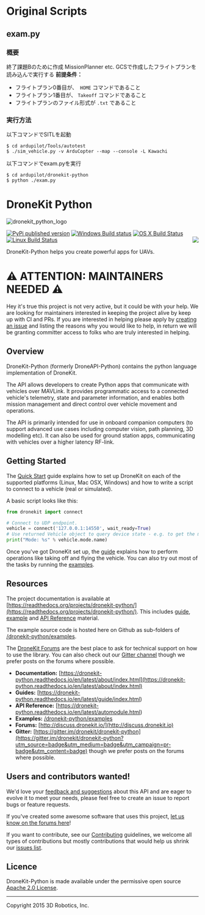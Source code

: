 # Original Scripts
## exam.py
### 概要
終了課題Bのために作成
MissionPlanner etc. GCSで作成したフライトプランを読み込んで実行する
**前提条件：**
- フライトプラン0番目が、　`HOME` コマンドであること
- フライトプラン1番目が、 `Takeoff` コマンドであること
- フライトプランのファイル形式が `.txt` であること

### 実行方法
以下コマンドでSITLを起動
```
$ cd ardupilot/Tools/autotest
$ ./sim_vehicle.py -v ArduCopter --map --console -L Kawachi
```
以下コマンドでexam.pyを実行
```
$ cd ardupilot/dronekit-python
$ python ./exam.py
```

# DroneKit Python

![dronekit_python_logo](https://cloud.githubusercontent.com/assets/5368500/10805537/90dd4b14-7e22-11e5-9592-5925348a7df9.png)

[![PyPi published version](https://img.shields.io/pypi/v/dronekit.svg)](https://pypi.org/project/dronekit/)
[![Windows Build status](https://img.shields.io/appveyor/ci/3drobotics/dronekit-python/master.svg?label=windows)](https://ci.appveyor.com/project/3drobotics/dronekit-python/branch/master)
[![OS X Build Status](https://img.shields.io/travis/dronekit/dronekit-python/master.svg?label=os%20x)](https://travis-ci.org/dronekit/dronekit-python)
[![Linux Build Status](https://img.shields.io/circleci/project/dronekit/dronekit-python/master.svg?label=linux)](https://circleci.com/gh/dronekit/dronekit-python) <a href="https://gitter.im/dronekit/dronekit-python?utm_source=badge&utm_medium=badge&utm_campaign=pr-badge&utm_content=badge"><img align="right" src="https://badges.gitter.im/Join%20Chat.svg"></img></a>

DroneKit-Python helps you create powerful apps for UAVs.

# ⚠️ ATTENTION: MAINTAINERS NEEDED ⚠️

Hey it's true this project is not very active, but it could be with your help. We are looking for maintainers interested in keeping the project alive by keep up with CI and PRs. If you are interested in helping please apply by [creating an issue]([url](https://github.com/dronekit/dronekit-python/issues/new)) and listing the reasons why you would like to help, in return we will be granting committer access to folks who are truly interested in helping.


## Overview

DroneKit-Python (formerly DroneAPI-Python) contains the python language implementation of DroneKit.

The API allows developers to create Python apps that communicate with vehicles over MAVLink. It provides programmatic access to a connected vehicle's telemetry, state and parameter information, and enables both mission management and direct control over vehicle movement and operations.

The API is primarily intended for use in onboard companion computers (to support advanced use cases including computer vision, path planning, 3D modelling etc). It can also be used for ground station apps, communicating with vehicles over a higher latency RF-link. 

## Getting Started

The [Quick Start](https://dronekit-python.readthedocs.io/en/latest/guide/quick_start.html) guide explains how to set up DroneKit on each of the supported platforms (Linux, Mac OSX, Windows) and how to write a script to connect to a vehicle (real or simulated).

A basic script looks like this:

```python
from dronekit import connect

# Connect to UDP endpoint.
vehicle = connect('127.0.0.1:14550', wait_ready=True)
# Use returned Vehicle object to query device state - e.g. to get the mode:
print("Mode: %s" % vehicle.mode.name)
```

Once you've got DroneKit set up, the [guide](https://dronekit-python.readthedocs.io/en/latest/guide/index.html) explains how to perform operations like taking off and flying the vehicle. You can also try out most of the tasks by running the [examples](https://dronekit-python.readthedocs.io/en/latest/examples/index.html).

## Resources

The project documentation is available at [https://readthedocs.org/projects/dronekit-python/](https://readthedocs.org/projects/dronekit-python/). This includes [guide](https://dronekit-python.readthedocs.io/en/latest/guide/index.html), [example](https://dronekit-python.readthedocs.io/en/latest/examples/index.html) and [API Reference](https://dronekit-python.readthedocs.io/en/latest/automodule.html) material.

The example source code is hosted here on Github as sub-folders of [/dronekit-python/examples](https://github.com/dronekit/dronekit-python/tree/master/examples).

The [DroneKit Forums](http://discuss.dronekit.io) are the best place to ask for technical support on how to use the library. You can also check out our [Gitter channel](https://gitter.im/dronekit/dronekit-python?utm_source=badge&utm_medium=badge&utm_campaign=pr-badge&utm_content=badge) though we prefer posts on the forums where possible.

* **Documentation:** [https://dronekit-python.readthedocs.io/en/latest/about/index.html](https://dronekit-python.readthedocs.io/en/latest/about/index.html)
* **Guides:** [https://dronekit-python.readthedocs.io/en/latest/guide/index.html)
* **API Reference:** [https://dronekit-python.readthedocs.io/en/latest/automodule.html)
* **Examples:** [/dronekit-python/examples](https://github.com/dronekit/dronekit-python/tree/master/examples)
* **Forums:** [http://discuss.dronekit.io/](http://discuss.dronekit.io)
* **Gitter:** [https://gitter.im/dronekit/dronekit-python](https://gitter.im/dronekit/dronekit-python?utm_source=badge&utm_medium=badge&utm_campaign=pr-badge&utm_content=badge) though we prefer posts on the forums where possible.


## Users and contributors wanted!

We'd love your [feedback and suggestions](https://github.com/dronekit/dronekit-python/issues) about this API and are eager to evolve it to meet your needs, please feel free to create an issue to report bugs or feature requests.

If you've created some awesome software that uses this project, [let us know on the forums here](https://discuss.dronekit.io/t/notable-projects-using-dronekit/230)!

If you want to contribute, see our [Contributing](https://dronekit-python.readthedocs.io/en/latest/contributing/index.html) guidelines, we welcome all types of contributions but mostly contributions that would help us shrink our [issues list](https://github.com/dronekit/dronekit-python/issues).


## Licence

DroneKit-Python is made available under the permissive open source [Apache 2.0 License](http://python.dronekit.io/about/license.html). 


***

Copyright 2015 3D Robotics, Inc.
